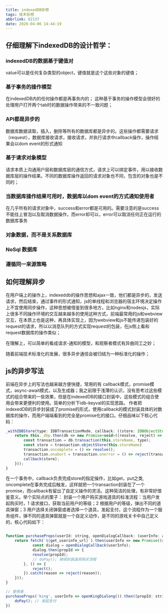 ```yaml
---
title: indexedDB杂想
tags: 技术杂想
abbrlink: 62137
date: 2020-04-06 14:44:19
---
```


## 仔细理解下indexedDB的设计哲学：
### indexedDB的数据基于键值对
value可以是任何复杂类型的object，键值就是这个这些对象的键值；
### 基于事务的操作模型
在indexedDB内的任何操作都是再事务内的；
这种基于事务的操作模型会很好的处理用户打开两个tab时的数据操作带来的不一致问题；
###  API都是异步的
数据库数据读取，插入，删除等所有的数据库都是异步的。这些操作都需要请求（request），数据库接收请求，接收请求，并执行请求中callback操作，操作结果会以dom event的形式通知
###  基于请求对象模型
请求本质上沟通用户层和数据库层的通信方式，请求上可以绑定事件，用以接收数据库层的操作结果。不同的数据库操作返回的请求对象也不同，包含的对象也是不同的；
###  当数据库操作结果可用时，数据库以dom event的方式通知使用者
在几乎所有的请求对象中，success和error都是可用的。需要注意的是success不能往上冒泡以及取消数据操作，而error却可以，error可以取消任何正在运行的数据库事务
###  对象数据，而不是关系数据库
###  NoSql 数据库
###  遵循同一来源策略
## 如何理解异步
在用户端上的操作上，indexeddb的操作思想和ajax一致，他们都是异步的，发送请求，然后结束，通过事件的形式通知，js的单线程和浏览器的宿主环境决定操作上不宜使用同步操作，这种思想被借鉴到很多地方，比如nginx和nodesjs，实际上很多不同操作环境的交互越来越多的使用这种方式，前端最常用的js和webview交互，在本质上也是这种，再具体实现上，因为webview和js不能传递包装好的request的请求，所以以消息队列的方式实现request的包装，在js侧上看和request数据库的操作类似；

在理解上，可以简单的看成请求-通知的模型，和观察者模式有异曲同工之妙；

随着前端技术标准化的发展，很多异步通信会被归结为一种标准化的操作；

## js的异步写法
前端在异步上的写法也越来越方便快捷，常用的有 callback模式，promise模式，async-await模式，以及生成器；我之前限于浅薄的认识，没有思考过这些模式的组合带来的一些效果，但是在indexedDB的接口封装中，这些模式的组合使用会带来更便利的使用。简单的分析下idb-keyval的实现思路。 作者把indexedDB的异步封装成了promise的形式，使用callback的模式封装具体的对数据库的操作，而用户端端看到的完全是promise化的接口。仔细品味以下核心代码：
```js
_withIDBStore(type: IDBTransactionMode, callback: ((store: IDBObjectStore) => void)): Promise<void> {
    return this._dbp.then(db => new Promise<void>((resolve, reject) => {
        const transaction = db.transaction(this.storeName, type);
        const store = transaction.objectStore(this.storeName)
        transaction.oncomplete = () => resolve();
        transaction.onabort = transaction.onerror = () => reject(transaction.error);
        callback(store);
    }));
}
```
在一个事务中，callback负责完成store的指定操作，比如get，put之类, oncomplete在事务完成后触发，这样就把一个transaction封装在了一个promise，而callback有留出了自定义操作的灵活。这种简洁的处理，有非常好借鉴意义。举个实际点的栗子：
封装一个用户购买游戏道具的标准流程：当用户发起购买时，1 请求接口，获取当前用户的等级；2 根据用户的等级，弹出不同的道具弹窗；3 用户选择关闭弹窗或者选择一个道具，发起支付，这个流程作为一个服务组件，弹不同的道具弹窗就是一个自定义动作，是不同的游戏关卡中自己定义的，核心代码如下：
```js

function purchaseProps(userId: string, openDialogCallback: (userInfo: any) => Promise<void>) {
    return fetch(`${get_userinfo_url}`).then(userInfo => new Promise((resolve, reject) => {
            const dialog = openDialogCallback(userInfo);
            dialog.then(propId => {
            resolve(propId);
            // doPay(); 继续封装道具购买流程
        }, () => {
            reject();
        }).catch(reason => reject(reason));
    }));
}

// 使用者
purchaseProps('king', userInfo => openKingDialong()).then((propId: string) => {
    doPay(); // 发起支付
})

```

